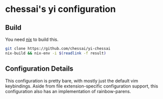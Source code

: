 # chessai's yi configuration

## Build

You need [nix](https://nixos.org/nix/download.html) to build this.

```sh
git clone https://github.com/chessai/yi-chessai
nix-build && nix-env -i $(readlink -f result)
```

## Configuration Details
This configuration is pretty bare, with mostly just the default vim keybindings.
Aside from file extension-specific configuration support, this configuration also
has an implementation of rainbow-parens.

